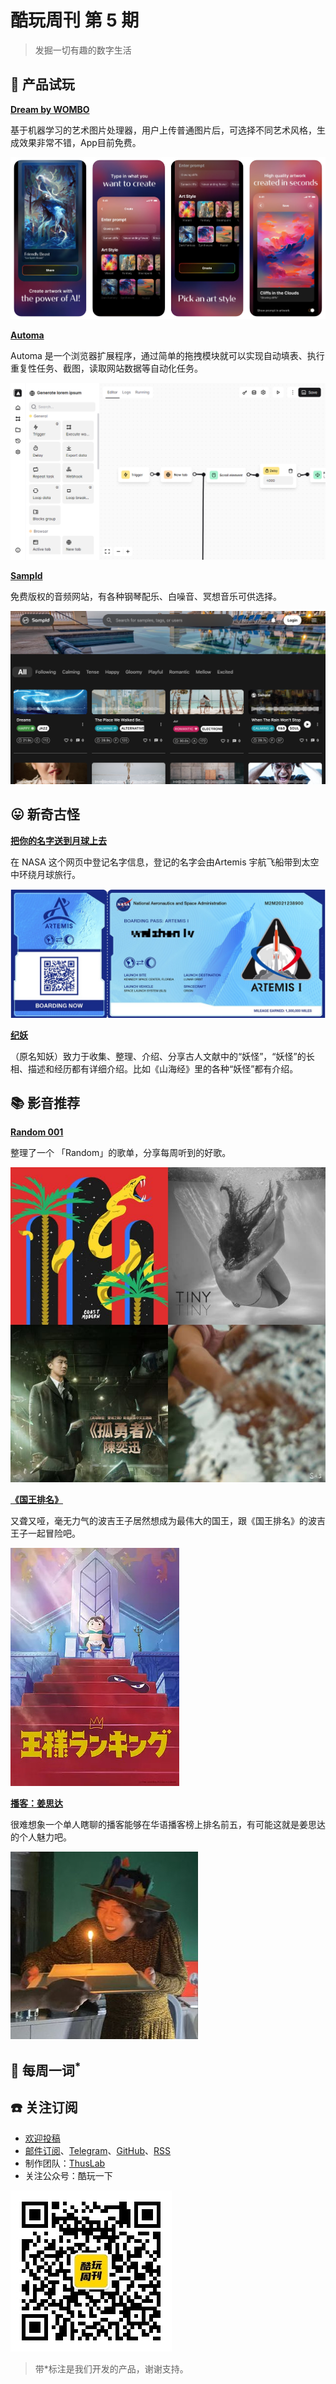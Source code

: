 # 酷玩周刊 第 5 期

>发掘一切有趣的数字生活

## 🚀 产品试玩

**[Dream by WOMBO](https://apps.apple.com/us/app/dream-by-wombo/id1586366816)**

基于机器学习的艺术图片处理器，用户上传普通图片后，可选择不同艺术风格，生成效果非常不错，App目前免费。

![](asset/2022/img2022032306.png)

**[Automa](https://www.automa.site/)**

Automa 是一个浏览器扩展程序，通过简单的拖拽模块就可以实现自动填表、执行重复性任务、截图，读取网站数据等自动化任务。

![](asset/2022/img2022032308.png)

**[Sampld](https://open.sampld.app/)**

免费版权的音频网站，有各种钢琴配乐、白噪音、冥想音乐可供选择。

![](asset/2022/img2022032307.png)

## 😛 新奇古怪

**[把你的名字送到月球上去](https://www.nasa.gov/send-your-name-with-artemis/)**

在 NASA 这个网页中登记名字信息，登记的名字会由Artemis 宇航飞船带到太空中环绕月球旅行。

![](asset/2022/img2022032305.jpg)

**[纪妖](http://www.cbaigui.com/)**

（原名知妖）致力于收集、整理、介绍、分享古人文献中的“妖怪”，“妖怪”的长相、描述和经历都有详细介绍。比如《山海经》里的各种“妖怪”都有介绍。

## 📚 影音推荐

**[Random 001](https://open.spotify.com/playlist/3JmUsJM5RmsBfCkpqZVaA2?si=9fed31bd1f9f4e17)**

整理了一个 「Random」的歌单，分享每周听到的好歌。

![](asset/2022/img2022032304.jpeg)

**[《国王排名》](https://movie.douban.com/subject/34927946/)**

又聋又哑，毫无力气的波吉王子居然想成为最伟大的国王，跟《国王排名》的波吉王子一起冒险吧。

![](asset/2022/img2022032302.jpeg)

**[播客：姜思达](https://www.xiaoyuzhoufm.com/podcast/5fe489dadee9c1e16dbe7524)**

很难想象一个单人瞎聊的播客能够在华语播客榜上排名前五，有可能这就是姜思达的个人魅力吧。

![](asset/2022/img2022032301.jpg)

## 📝 每周一词<sup>*</sup>



## ☎️ 关注订阅

- [欢迎投稿](https://wj.qq.com/s2/9741038/c74e/)
- [邮件订阅](https://www.getrevue.co/profile/coldplay-weekly)、[Telegram](https://t.me/ColdplayWeekly)、[GitHub](https://github.com/lvwzhen/coldplay-weekly)、[RSS](https://rsshub.app/telegram/channel/ColdplayWeekly)
- 制作团队：[ThusLab](https://thuscn.com/lab/)
- 关注公众号：酷玩一下


![](asset/2022/img2022022203.jpg)

> 带*标注是我们开发的产品，谢谢支持。